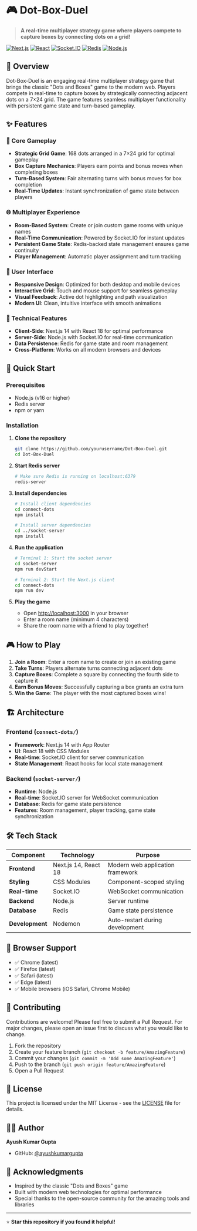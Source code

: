# 🎮 Dot-Box-Duel

> **A real-time multiplayer strategy game where players compete to capture boxes by connecting dots on a grid!**

[![Next.js](https://img.shields.io/badge/Next.js-14.1.0-black?style=flat-square&logo=next.js)](https://nextjs.org/)
[![React](https://img.shields.io/badge/React-18-blue?style=flat-square&logo=react)](https://reactjs.org/)
[![Socket.IO](https://img.shields.io/badge/Socket.IO-4.7.4-black?style=flat-square&logo=socket.io)](https://socket.io/)
[![Redis](https://img.shields.io/badge/Redis-4.6.13-red?style=flat-square&logo=redis)](https://redis.io/)
[![Node.js](https://img.shields.io/badge/Node.js-Latest-green?style=flat-square&logo=node.js)](https://nodejs.org/)

## 🌟 Overview

Dot-Box-Duel is an engaging real-time multiplayer strategy game that brings the classic "Dots and Boxes" game to the modern web. Players compete in real-time to capture boxes by strategically connecting adjacent dots on a 7×24 grid. The game features seamless multiplayer functionality with persistent game state and turn-based gameplay.

## ✨ Features

### 🎯 Core Gameplay
- **Strategic Grid Game**: 168 dots arranged in a 7×24 grid for optimal gameplay
- **Box Capture Mechanics**: Players earn points and bonus moves when completing boxes
- **Turn-Based System**: Fair alternating turns with bonus moves for box completion
- **Real-Time Updates**: Instant synchronization of game state between players

### 🌐 Multiplayer Experience
- **Room-Based System**: Create or join custom game rooms with unique names
- **Real-Time Communication**: Powered by Socket.IO for instant updates
- **Persistent Game State**: Redis-backed state management ensures game continuity
- **Player Management**: Automatic player assignment and turn tracking

### 🎨 User Interface
- **Responsive Design**: Optimized for both desktop and mobile devices
- **Interactive Grid**: Touch and mouse support for seamless gameplay
- **Visual Feedback**: Active dot highlighting and path visualization
- **Modern UI**: Clean, intuitive interface with smooth animations

### 🔧 Technical Features
- **Client-Side**: Next.js 14 with React 18 for optimal performance
- **Server-Side**: Node.js with Socket.IO for real-time communication
- **Data Persistence**: Redis for game state and room management
- **Cross-Platform**: Works on all modern browsers and devices

## 🚀 Quick Start

### Prerequisites
- Node.js (v16 or higher)
- Redis server
- npm or yarn

### Installation

1. **Clone the repository**
   ```bash
   git clone https://github.com/yourusername/Dot-Box-Duel.git
   cd Dot-Box-Duel
   ```

2. **Start Redis server**
   ```bash
   # Make sure Redis is running on localhost:6379
   redis-server
   ```

3. **Install dependencies**
   ```bash
   # Install client dependencies
   cd connect-dots
   npm install
   
   # Install server dependencies
   cd ../socket-server
   npm install
   ```

4. **Run the application**
   ```bash
   # Terminal 1: Start the socket server
   cd socket-server
   npm run devStart
   
   # Terminal 2: Start the Next.js client
   cd connect-dots
   npm run dev
   ```

5. **Play the game**
   - Open [http://localhost:3000](http://localhost:3000) in your browser
   - Enter a room name (minimum 4 characters)
   - Share the room name with a friend to play together!

## 🎮 How to Play

1. **Join a Room**: Enter a room name to create or join an existing game
2. **Take Turns**: Players alternate turns connecting adjacent dots
3. **Capture Boxes**: Complete a square by connecting the fourth side to capture it
4. **Earn Bonus Moves**: Successfully capturing a box grants an extra turn
5. **Win the Game**: The player with the most captured boxes wins!

## 🏗️ Architecture

### Frontend (`connect-dots/`)
- **Framework**: Next.js 14 with App Router
- **UI**: React 18 with CSS Modules
- **Real-time**: Socket.IO client for server communication
- **State Management**: React hooks for local state management

### Backend (`socket-server/`)
- **Runtime**: Node.js
- **Real-time**: Socket.IO server for WebSocket communication
- **Database**: Redis for game state persistence
- **Features**: Room management, player tracking, game state synchronization

## 🛠️ Tech Stack

| Component | Technology | Purpose |
|-----------|------------|---------|
| **Frontend** | Next.js 14, React 18 | Modern web application framework |
| **Styling** | CSS Modules | Component-scoped styling |
| **Real-time** | Socket.IO | WebSocket communication |
| **Backend** | Node.js | Server runtime |
| **Database** | Redis | Game state persistence |
| **Development** | Nodemon | Auto-restart during development |

## 📱 Browser Support

- ✅ Chrome (latest)
- ✅ Firefox (latest)
- ✅ Safari (latest)
- ✅ Edge (latest)
- ✅ Mobile browsers (iOS Safari, Chrome Mobile)

## 🤝 Contributing

Contributions are welcome! Please feel free to submit a Pull Request. For major changes, please open an issue first to discuss what you would like to change.

1. Fork the repository
2. Create your feature branch (`git checkout -b feature/AmazingFeature`)
3. Commit your changes (`git commit -m 'Add some AmazingFeature'`)
4. Push to the branch (`git push origin feature/AmazingFeature`)
5. Open a Pull Request

## 📄 License

This project is licensed under the MIT License - see the [LICENSE](LICENSE) file for details.

## 👨‍💻 Author

**Ayush Kumar Gupta**
- GitHub: [@ayushkumargupta](https://github.com/ayushkumargupta)

## 🙏 Acknowledgments

- Inspired by the classic "Dots and Boxes" game
- Built with modern web technologies for optimal performance
- Special thanks to the open-source community for the amazing tools and libraries

---

⭐ **Star this repository if you found it helpful!**
